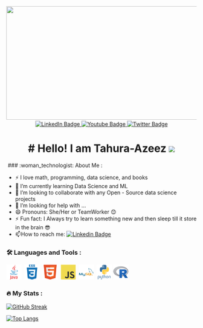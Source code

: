 <div align="center">
  <img src="https://media.giphy.com/media/dWesBcTLavkZuG35MI/giphy.gif" width="600" height="300"/>
 
 <div id="badges">
  <a href="your-linkedin-URL">
    <img src="https://img.shields.io/badge/LinkedIn-blue?style=for-the-badge&logo=linkedin&logoColor=white" alt="LinkedIn Badge"/>
  </a>
  <a href="your-youtube-URL">
    <img src="https://img.shields.io/badge/YouTube-red?style=for-the-badge&logo=youtube&logoColor=white" alt="Youtube Badge"/>
  </a>
  <a href="your-twitter-URL">
    <img src="https://img.shields.io/badge/Twitter-blue?style=for-the-badge&logo=twitter&logoColor=white" alt="Twitter Badge"/>
  </a>
</div>
  <h1>
 # Hello! I am Tahura-Azeez
  <img src="https://media.giphy.com/media/hvRJCLFzcasrR4ia7z/giphy.gif" width="30px"/>
</h1>

</div>
<img src="https://komarev.com/ghpvc/?username=your-github-username&style=flat-square&color=blue" alt=""/>
### :woman_technologist: About Me :

- :zap: I love math, programming, data science, and books
- 🌱 I’m currently learning Data Science and ML
- 👯 I’m looking to collaborate with any Open - Source data science projects
- 🤔 I’m looking for help with ...
- 😄 Pronouns: She/Her or TeamWorker 😊
- ⚡ Fun fact: I Always try to learn something new and then sleep till it store in the brain 😎
- :mailbox:How to reach me: [![Linkedin Badge](https://img.shields.io/badge/-Tahura-blue?style=flat&logo=Linkedin&logoColor=white)](www.linkedin.com/in/tahura-azeez-766034237)
### :hammer_and_wrench: Languages and Tools :
<div>
  <img src="https://github.com/devicons/devicon/blob/master/icons/java/java-original-wordmark.svg" title="Java" alt="Java" width="40" height="40"/>&nbsp;
  <img src="https://github.com/devicons/devicon/blob/master/icons/css3/css3-plain-wordmark.svg"  title="CSS3" alt="CSS" width="40" height="40"/>&nbsp;
  <img src="https://github.com/devicons/devicon/blob/master/icons/html5/html5-original.svg" title="HTML5" alt="HTML" width="40" height="40"/>&nbsp;
  <img src="https://github.com/devicons/devicon/blob/master/icons/javascript/javascript-original.svg" title="JavaScript" alt="JavaScript" width="40" height="40"/>&nbsp;
   <img src="https://github.com/devicons/devicon/blob/master/icons/mysql/mysql-original-wordmark.svg" title="MySQL"  alt="MySQL" width="40" height="40"/>&nbsp;
   <img src="https://github.com/devicons/devicon/blob/master/icons/python/python-original-wordmark.svg" title="Python" **alt="Python" width="40" height="40"/>
      <img src="https://github.com/devicons/devicon/blob/master/icons/r/r-original.svg" title="R Programming" **alt="R" width="40" height="40"/>
</div>

### :fire: My Stats :

[![GitHub Streak](http://github-readme-streak-stats.herokuapp.com?user=Tahreen543&layout=compact&theme=vision-friendly-dark)](https://git.io/streak-stats)

[![Top Langs](https://github-readme-stats.vercel.app/api/top-langs/?username=Tahreen543&layout=compact&theme=vision-friendly-dark)](https://github.com/anuraghazra/github-readme-stats)
